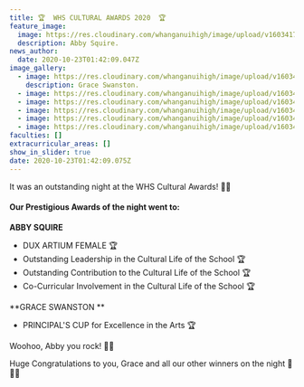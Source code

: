 ```yaml
---
title: 🏆  WHS CULTURAL AWARDS 2020  🏆
feature_image:
  image: https://res.cloudinary.com/whanganuihigh/image/upload/v1603417556/News/Cultural%20Awards%202020/1._Abby_Squire.jpg
  description: Abby Squire.
news_author:
  date: 2020-10-23T01:42:09.047Z
image_gallery:
  - image: https://res.cloudinary.com/whanganuihigh/image/upload/v1603417550/News/Cultural%20Awards%202020/2.Grace_Swanston.jpg
    description: Grace Swanston.
  - image: https://res.cloudinary.com/whanganuihigh/image/upload/v1603417531/News/Cultural%20Awards%202020/3.DUX-ARTIUM-FEMALE---Abby-Squire.jpg
  - image: https://res.cloudinary.com/whanganuihigh/image/upload/v1603417532/News/Cultural%20Awards%202020/4.Principals-Cup-for-Excellence-in-the-Arts---Grace-Swanston.jpg
  - image: https://res.cloudinary.com/whanganuihigh/image/upload/v1603417533/News/Cultural%20Awards%202020/5.Outstanding-Leadership---Abby-Squire.jpg
  - image: https://res.cloudinary.com/whanganuihigh/image/upload/v1603417531/News/Cultural%20Awards%202020/6.Outstanding-Contribution---Abby-Squire.jpg
  - image: https://res.cloudinary.com/whanganuihigh/image/upload/v1603417533/News/Cultural%20Awards%202020/7.Co-curricular-involvement---Abby-Squire.jpg
faculties: []
extracurricular_areas: []
show_in_slider: true
date: 2020-10-23T01:42:09.075Z
---
```

It was an outstanding night at the WHS Cultural Awards!  🎉🎉
  
#### Our Prestigious Awards of the night went to:

**ABBY SQUIRE**  
* DUX ARTIUM FEMALE  🏆
* Outstanding Leadership in the Cultural Life of the School  🏆
* Outstanding Contribution to the Cultural Life of the School  🏆
* Co-Curricular Involvement in the Cultural Life of the School  🏆

**GRACE SWANSTON**
* PRINCIPAL'S CUP for Excellence in the Arts  🏆

Woohoo, Abby you rock!  🥳🥳

Huge Congratulations to you, Grace and all our other winners on the night  👏👏🎊
